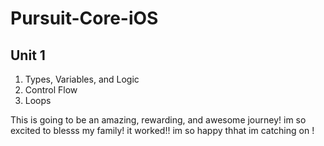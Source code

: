 # Pursuit-Core-iOS



## Unit 1

1. Types, Variables, and Logic
1. Control Flow
1. Loops

This is going to be an amazing, rewarding, and awesome journey! im so excited to blesss my family!
it worked!! im so happy thhat im catching on !
